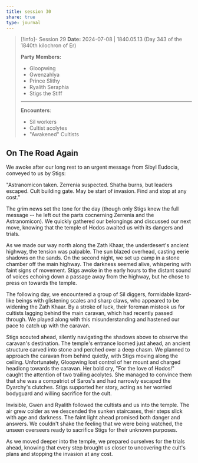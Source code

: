 ```yaml
---
title: session 30
share: true
type: journal
---
```


> [!info]- Session 29 **Date:** 2024-07-08 | 1840.05.13 (Day 343 of the 1840th kilochron of Er)
>
> **Party Members:**
> 
> - Gloopwing
> - Gwenzahlya 
> - Prince Slithy 
> - Ryalith Seraphia 
> - Stigs the Stiff 
> 
> ---
> 
> **Encounters**:
> 
> - Sil workers 
> - Cultist acolytes 
> - "Awakened" Cultists

## On The Road Again 

We awoke after our long rest to an urgent message from Sibyl Eudocia, conveyed to us by Stigs:

"Astranomicon taken. Zerrenia suspected. Shatha burns, but leaders escaped. Cult building gate. May be start of invasion. Find and stop at any cost."

The grim news set the tone for the day (though only Stigs knew the full message -- he left out the parts cocnerning Zerrenia and the Astranomicon). We quickly gathered our belongings and discussed our next move, knowing that the temple of Hodos awaited us with its dangers and trials.

As we made our way north along the Zath Khaar, the underdesert's ancient highway, the tension was palpable. The sun blazed overhead, casting eerie shadows on the sands. On the second night, we set up camp in a stone chamber off the main highway. The darkness seemed alive, whispering with faint signs of movement. Stigs awoke in the early hours to the distant sound of voices echoing down a passage away from the highway, but he chose to press on towards the temple.

The following day, we encountered a group of Sil diggers, formidable lizard-like beings with glistening scales and sharp claws, who appeared to be widening the Zath Khaar. By a stroke of luck, their foreman mistook us for cultists lagging behind the main caravan, which had recently passed through. We played along with this misunderstanding and hastened our pace to catch up with the caravan.

Stigs scouted ahead, silently navigating the shadows above to observe the caravan's destination. The temple's entrance loomed just ahead, an ancient structure carved into stone and perched over a deep chasm. We planned to approach the caravan from behind quietly, with Stigs moving along the ceiling. Unfortunately, Gloopwing lost control of her mount and charged headlong towards the caravan. Her bold cry, "For the love of Hodos!" caught the attention of two trailing acolytes. She managed to convince them that she was a compatriot of Saros's and had narrowly escaped the Dyarchy's clutches. Stigs supported her story, acting as her worried bodyguard and willing sacrifice for the cult.

Invisible, Gwen and Ryalith followed the cultists and us into the temple. The air grew colder as we descended the sunken staircases, their steps slick with age and darkness. The faint light ahead promised both danger and answers. We couldn't shake the feeling that we were being watched, the unseen overseers ready to sacrifice Stigs for their unknown purposes.

As we moved deeper into the temple, we prepared ourselves for the trials ahead, knowing that every step brought us closer to uncovering the cult's plans and stopping the invasion at any cost.
